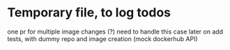 

# Temporary file, to log todos


one pr for multiple image changes (?) need to handle this case later on
add tests, with dummy repo and image creation (mock dockerhub API)
